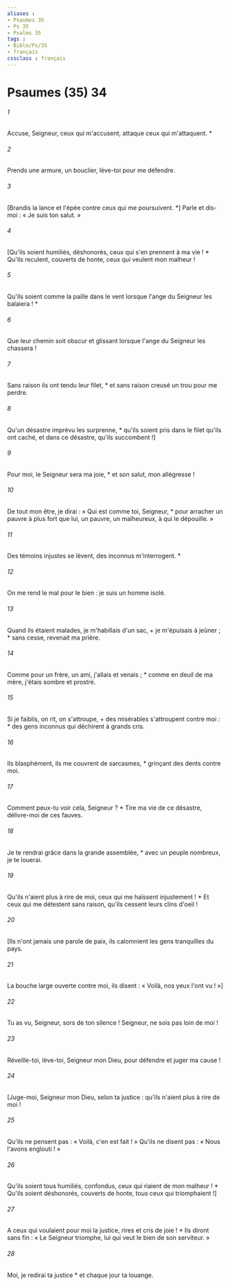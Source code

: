 ```yaml
---
aliases : 
- Psaumes 35
- Ps 35
- Psalms 35
tags : 
- Bible/Ps/35
- français
cssclass : français
---
```


# Psaumes (35) 34

###### 1
Accuse, Seigneur, ceux qui m'accusent, attaque ceux qui m'attaquent. *
###### 2
Prends une armure, un bouclier, lève-toi pour me défendre.
###### 3
[Brandis la lance et l'épée contre ceux qui me poursuivent. *] Parle et dis-moi : « Je suis ton salut. »
###### 4
[Qu'ils soient humiliés, déshonorés, ceux qui s'en prennent à ma vie ! * Qu'ils reculent, couverts de honte, ceux qui veulent mon malheur !
###### 5
Qu'ils soient comme la paille dans le vent lorsque l'ange du Seigneur les balaiera ! *
###### 6
Que leur chemin soit obscur et glissant lorsque l'ange du Seigneur les chassera !
###### 7
Sans raison ils ont tendu leur filet, * et sans raison creusé un trou pour me perdre.
###### 8
Qu'un désastre imprévu les surprenne, * qu'ils soient pris dans le filet qu'ils ont caché, et dans ce désastre, qu'ils succombent !]
###### 9
Pour moi, le Seigneur sera ma joie, * et son salut, mon allégresse !
###### 10
De tout mon être, je dirai : « Qui est comme toi, Seigneur, * pour arracher un pauvre à plus fort que lui, un pauvre, un malheureux, à qui le dépouille. »
###### 11
Des témoins injustes se lèvent, des inconnus m'interrogent. *
###### 12
On me rend le mal pour le bien : je suis un homme isolé.
###### 13
Quand ils étaient malades, je m'habillais d'un sac, + je m'épuisais à jeûner ; * sans cesse, revenait ma prière.
###### 14
Comme pour un frère, un ami, j'allais et venais ; * comme en deuil de ma mère, j'étais sombre et prostré.
###### 15
Si je faiblis, on rit, on s'attroupe, + des misérables s'attroupent contre moi : * des gens inconnus qui déchirent à grands cris.
###### 16
Ils blasphèment, ils me couvrent de sarcasmes, * grinçant des dents contre moi.
###### 17
Comment peux-tu voir cela, Seigneur ? * Tire ma vie de ce désastre, délivre-moi de ces fauves.
###### 18
Je te rendrai grâce dans la grande assemblée, * avec un peuple nombreux, je te louerai.
###### 19
Qu'ils n'aient plus à rire de moi, ceux qui me haïssent injustement ! * Et ceux qui me détestent sans raison, qu'ils cessent leurs clins d'oeil !
###### 20
[Ils n'ont jamais une parole de paix, ils calomnient les gens tranquilles du pays.
###### 21
La bouche large ouverte contre moi, ils disent : « Voilà, nos yeux l'ont vu ! »]
###### 22
Tu as vu, Seigneur, sors de ton silence ! Seigneur, ne sois pas loin de moi !
###### 23
Réveille-toi, lève-toi, Seigneur mon Dieu, pour défendre et juger ma cause !
###### 24
[Juge-moi, Seigneur mon Dieu, selon ta justice : qu'ils n'aient plus à rire de moi !
###### 25
Qu'ils ne pensent pas : « Voilà, c'en est fait ! » Qu'ils ne disent pas : « Nous l'avons englouti ! »
###### 26
Qu'ils soient tous humiliés, confondus, ceux qui riaient de mon malheur ! * Qu'ils soient déshonorés, couverts de honte, tous ceux qui triomphaient !]
###### 27
A ceux qui voulaient pour moi la justice, rires et cris de joie ! * Ils diront sans fin : « Le Seigneur triomphe, lui qui veut le bien de son serviteur. »
###### 28
Moi, je redirai ta justice * et chaque jour ta louange.
